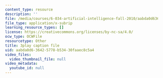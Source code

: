 ```yaml
---
content_type: resource
description: ''
file: /media/courses/6-034-artificial-intelligence-fall-2010/aabda0d636425778b53430faaec8c5a4_SXBG3RGr_Rc.vtt
file_type: application/x-subrip
learning_resource_types: []
license: https://creativecommons.org/licenses/by-nc-sa/4.0/
ocw_type: OCWFile
resourcetype: Other
title: 3play caption file
uid: aabda0d6-3642-5778-b534-30faaec8c5a4
video_files:
  video_thumbnail_file: null
video_metadata:
  youtube_id: null
---
```

